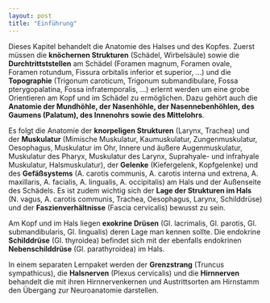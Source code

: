 ```yaml
---
layout: post
title: "Einführung"
---
```

Dieses Kapitel behandelt die Anatomie des Halses und des Kopfes. Zuerst müssen die **knöchernen Strukturen** (Schädel, Wirbelsäule) sowie die **Durchtrittststellen** am Schädel (Foramen magnum, Foramen ovale, Foramen rotundum, Fissura orbitalis inferior et superior, …) und die **Topographie** (Trigonum caroticum, Trigonum submandibulare, Fossa pterygopalatina, Fossa infratemporalis, …) erlernt werden um eine grobe Orientieren am Kopf und im Schädel zu ermöglichen. Dazu gehört auch die **Anatomie der Mundhöhle, der Nasenhöhle, der Nasennebenhöhlen, des Gaumens (Palatum), des Innenohrs sowie des Mittelohrs**. 

Es folgt die Anatomie der **knorpeligen Strukturen** (Larynx, Trachea) und der **Muskulatur** (Mimische Muskulatur, Kaumuskulatur, Zungenmuskulatur, Oesophagus, Muskulatur im Ohr, Innere und äußere Augenmuskulatur, Muskulatur des Pharyx,  Muskulatur des Larynx,  Suprahyale- und infrahyale Muskulatur, Halsmuskulatur), der **Gelenke** (Kiefergelenk, Kopfgelenke) und des **Gefäßsystems** (A. carotis communis, A. carotis interna und extrena, A. maxillaris, A. facialis, A. lingualis, A. occipitalis) am Hals und der Außenseite des Schädels. Es ist zudem wichtig sich der **Lage der Strukturen im Hals** (N. vagus, A. carotis communis, Trachea, Oesophagus, Larynx, Schilddrüse) und der **Faszienverhältnisse** (Fascia cervicalis) bewusst zu sein. 

Am Kopf und im Hals liegen **exokrine Drüsen**  (Gl. lacrimalis, Gl. parotis, Gl. submandibularis, Gl. lingualis) deren Lage man kennen sollte. Die endokrine **Schilddrüse** (Gl. thyroidea) befindet sich mit der ebenfalls endokrinen **Nebenschilddrüse** (Gl. parathyroidea) im Hals.

In einem separaten Lernpaket werden der **Grenzstrang** (Truncus sympathicus), die **Halsnerven** (Plexus cervicalis) und die **Hirnnerven** behandelt die mit ihren Hirnnervenkernen und Austrittsorten am Hirnstamm den Übergang zur Neuroanatomie darstellen.
